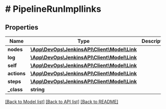 # # PipelineRunImpllinks

## Properties

Name | Type | Description | Notes
------------ | ------------- | ------------- | -------------
**nodes** | [**\App\DevOps\JenkinsAPI\Client\Model\Link**](Link.md) |  | [optional]
**log** | [**\App\DevOps\JenkinsAPI\Client\Model\Link**](Link.md) |  | [optional]
**self** | [**\App\DevOps\JenkinsAPI\Client\Model\Link**](Link.md) |  | [optional]
**actions** | [**\App\DevOps\JenkinsAPI\Client\Model\Link**](Link.md) |  | [optional]
**steps** | [**\App\DevOps\JenkinsAPI\Client\Model\Link**](Link.md) |  | [optional]
**_class** | **string** |  | [optional]

[[Back to Model list]](../../README.md#models) [[Back to API list]](../../README.md#endpoints) [[Back to README]](../../README.md)
